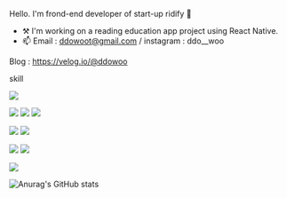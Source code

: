 Hello. I'm frond-end developer of start-up ridify 👋

- ⚒ I'm working on a reading education app project using React Native.
- 📫 Email : ddowoot@gmail.com  / instagram : ddo__woo

Blog : https://velog.io/@ddowoo 

skill

<img src="https://img.shields.io/badge/HTML-E34F26?style=flat-square&logo=HTML5&logoColor=white"/></a>

<img src="https://img.shields.io/badge/CSS-1572B6?style=flat-square&logo=CSS3&logoColor=white"/></a>
<img src="https://img.shields.io/badge/Sass-CC6699?style=flat-square&logo=Sass&logoColor=white"/></a>
<img src="https://img.shields.io/badge/styled components-DB7093?style=flat-square&logo=styled-components&logoColor=white"/></a>

<img src="https://img.shields.io/badge/JavaScript-F7DF1E?style=flat-square&logo=JavaScript&logoColor=white"/></a>
<img src="https://img.shields.io/badge/TypeScript-3178C6?style=flat-square&logo=TypeScript&logoColor=white"/></a>

<img src="https://img.shields.io/badge/React-61DAFB?style=flat-square&logo=React&logoColor=white"/></a>
<img src="https://img.shields.io/badge/React Native-3178C6?style=flat-square&logo=React&logoColor=white"/></a>

<img src="https://img.shields.io/badge/Redux-764ABC?style=flat-square&logo=Redux&logoColor=white"/></a>

![Anurag's GitHub stats](https://github-readme-stats.vercel.app/api?username=ddowoo&show_icons=true&theme=radical)
